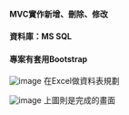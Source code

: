 #### MVC實作新增、刪除、修改
#### 資料庫：MS SQL
#### 專案有套用Bootstrap

![image](https://user-images.githubusercontent.com/30917086/102072477-e708b700-3e3c-11eb-9bf6-c197048a9996.png)
在Excel做資料表規劃


![image](https://user-images.githubusercontent.com/30917086/102033594-cfa6db00-3df6-11eb-9115-176c447208d2.png)
上圖則是完成的畫面
